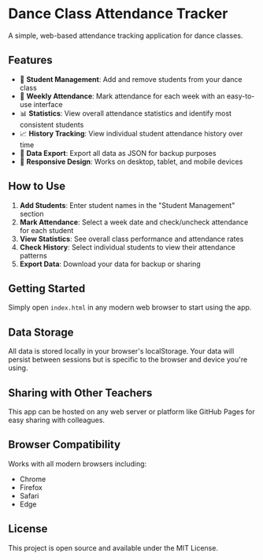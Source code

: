 # Dance Class Attendance Tracker

A simple, web-based attendance tracking application for dance classes.

## Features

- 👥 **Student Management**: Add and remove students from your dance class
- 📅 **Weekly Attendance**: Mark attendance for each week with an easy-to-use interface
- 📊 **Statistics**: View overall attendance statistics and identify most consistent students
- 📈 **History Tracking**: View individual student attendance history over time
- 💾 **Data Export**: Export all data as JSON for backup purposes
- 📱 **Responsive Design**: Works on desktop, tablet, and mobile devices

## How to Use

1. **Add Students**: Enter student names in the "Student Management" section
2. **Mark Attendance**: Select a week date and check/uncheck attendance for each student
3. **View Statistics**: See overall class performance and attendance rates
4. **Check History**: Select individual students to view their attendance patterns
5. **Export Data**: Download your data for backup or sharing

## Getting Started

Simply open `index.html` in any modern web browser to start using the app.

## Data Storage

All data is stored locally in your browser's localStorage. Your data will persist between sessions but is specific to the browser and device you're using.

## Sharing with Other Teachers

This app can be hosted on any web server or platform like GitHub Pages for easy sharing with colleagues.

## Browser Compatibility

Works with all modern browsers including:
- Chrome
- Firefox
- Safari
- Edge

## License

This project is open source and available under the MIT License.
